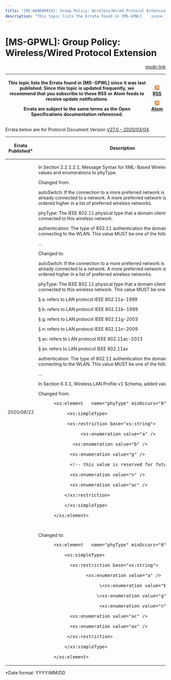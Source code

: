 ```yaml
---
title: "[MS-WINERRATA]: Group Policy: Wireless/Wired Protocol Extension"
description: "This topic lists the Errata found in [MS-GPWL]    since it was last published. Since this topic is updated frequently, we    recommend that you"
---
```


# [MS-GPWL]: Group Policy: Wireless/Wired Protocol Extension

<p align="right"><a href="https://msdn.microsoft.com/en-us/library/0882bd35-2079-4dd2-a851-da939939639e">msdn link</a></p>
<p> </p>

<table>
 <thead>
  <tr>
   <th>
   <p>This topic lists the Errata found in [MS-GPWL]
   since it was last published. Since this topic is updated frequently, we
   recommend that you subscribe to these RSS or Atom feeds to receive update
   notifications.</p>
   <p>Errata are subject to the same terms as the
   Open Specifications documentation referenced.</p>
   </th>
   <th>
   <p><img id="Picture 390" src="ms-winerrata_files/image002.png"><a href="http://blogs.msdn.com/b/protocol_content_errata/rss.aspx">RSS</a> </p>
   <p><img id="Picture 383" src="ms-winerrata_files/image002.png"><a href="http://blogs.msdn.com/b/protocol_content_errata/atom.aspx">Atom</a> </p>
   <p> </p>
   </th>
  </tr>
 </thead>
</table>

<p>Errata below are for Protocol Document Version <a href="https://docs.microsoft.com/en-us/openspecs/windows_protocols/ms-gpwl/0765966e-a16a-4e75-aec6-0f5f7bfbf31c">V27.0
– 2020/03/04</a>.</p>

<table>
 <thead>
  <tr>
   <th>
   <p>Errata Published*</p>
   </th>
   <th>
   <p>Description</p>
   </th>
  </tr>
 </thead>
 <tr>
  <td>
  <p>2020/06/22</p>
  </td>
  <td>
  <p>In Section 2.2.1.2.1, Message Syntax for XML-Based
  Wireless Profiles, added values and enumerations to phyType.</p>
  <p> </p>
  <p>Changed from:</p>
  <p> </p>
  <p>autoSwitch: If the connection to a more preferred
  network is attempted when already connected to a network. A more preferred
  network is one that is ordered higher in a list of preferred wireless networks.</p>
  <p> </p>
  <p>phyType: The IEEE 802.11 physical type that a domain
  client uses while connected to this wireless network.</p>
  <p> </p>
  <p>authentication: The type of 802.11 authentication the
  domain clients uses for connecting to the WLAN. This value MUST be one of the
  following:</p>
  <p>…</p>
  <p> </p>
  <p>Changed to:</p>
  <p> </p>
  <p>autoSwitch: If the connection to a more preferred
  network is attempted when already connected to a network. A more preferred
  network is one that is ordered higher in a list of preferred wireless
  networks.</p>
  <p> </p>
  <p>phyType: The IEEE 802.11 physical type that a domain
  client uses while connected to this wireless network. This value MUST be one
  of the following:</p>
  <p> </p>
  <p><span>§<span>  
  </span></span>a: refers to LAN protocol IEEE 802.11a-1999</p>
  <p> </p>
  <p><span>§<span>  
  </span></span>b: refers to LAN protocol IEEE 802.11b-1999</p>
  <p> </p>
  <p><span>§<span>  
  </span></span>g: refers to LAN protocol IEEE 802.11g-2003</p>
  <p> </p>
  <p><span>§<span>  
  </span></span>n: refers to LAN protocol IEEE 802.11n-2009</p>
  <p> </p>
  <p><span>§<span>  
  </span></span>ac: refers to LAN protocol IEEE 802.11ac-2013</p>
  <p> </p>
  <p><span>§<span>  
  </span></span>ax: refers to LAN protocol IEEE 802.11ax</p>
  <p> </p>
  <p>authentication: The type of 802.11 authentication the
  domain clients uses for connecting to the WLAN. This value MUST be one of the
  following:</p>
  <p>…</p>
  <p> </p>
  <p>In Section 6.3.1, Wireless LAN Profile v1 Schema,
  added values to phyType.</p>
  <p> </p>
  <p> </p>
  <p> </p>
  <p>Changed from:</p>
  <p> </p>
  <dl>
<dd>
<div><pre> &lt;xs:element   name=&quot;phyType&quot; minOccurs=&quot;0&quot; maxOccurs=&quot;4&quot;&gt;
  
      &lt;xs:simpleType&gt;
  
      &lt;xs:restriction base=&quot;xs:string&quot;&gt;
  
           &lt;xs:enumeration value=&quot;a&quot; /&gt;
  
        &lt;xs:enumeration value=&quot;b&quot; /&gt;
  
       &lt;xs:enumeration value=&quot;g&quot; /&gt;
  
       &lt;!-- this value is reserved for future use --&gt;
  
       &lt;xs:enumeration value=&quot;n&quot; /&gt;
  
       &lt;xs:enumeration value=&quot;ac&quot; /&gt;
  
     &lt;/xs:restriction&gt;
  
     &lt;/xs:simpleType&gt;
  
 &lt;/xs:element&gt;
</pre></div>
</dd></dl>
  <p> </p>
  <p> </p>
  <p> </p>
  <p>Changed to:</p>
  <p> </p>
  <dl>
<dd>
<div><pre> &lt;xs:element   name=&quot;phyType&quot; minOccurs=&quot;0&quot; maxOccurs=&quot;6&quot;&gt;
  
     &lt;xs:simpleType&gt;
  
       &lt;xs:restriction base=&quot;xs:string&quot;&gt;
  
             &lt;xs:enumeration value=&quot;a&quot; /&gt;
  
                  \&lt;xs:enumeration value=&quot;b&quot; /&gt;
  
                 \&lt;xs:enumeration value=&quot;g&quot; /&gt;
  
                  &lt;xs:enumeration value=&quot;n&quot; /&gt;
  
       &lt;xs:enumeration value=&quot;ac&quot; /&gt;
  
       &lt;xs:enumeration value=&quot;ax&quot; /&gt;
  
      &lt;/xs:restriction&gt;
  
     &lt;/xs:simpleType&gt;
  
 &lt;/xs:element&gt;
</pre></div>
</dd></dl>
  <p> </p>
  </td>
 </tr>
</table>

<p>*Date format: YYYY/MM/DD</p>


                